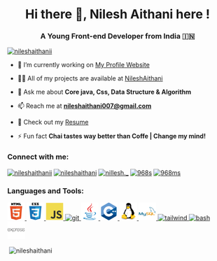 <h1 align="center">Hi there 👋, Nilesh Aithani here !</h1>
<h3 align="center">A Young Front-end Developer from India 🇮🇳</h3>

<p align="left"> <a href="https://twitter.com/nileshaithanii" target="blank"><img src="https://img.shields.io/twitter/follow/nileshaithanii?logo=twitter&style=for-the-badge" alt="nileshaithanii" /></a> </p>

- 🔭 I’m currently working on [My Profile Website](https://github.com/NileshAithani/Portfolio-Website)

- 👨‍💻 All of my projects are available at [NileshAithani](https://github.com/NileshAithani)

- 💬 Ask me about **Core java, Css, Data Structure & Algorithm**

- 📫 Reach me at **nileshaithani007@gmail.com**

- 📄 Check out my [Resume](https://drive.google.com/file/d/10P8yDp7h1ieHtDkGXZzxY0X1Bea3ZOKj/view?usp=sharing)

- ⚡ Fun fact **Chai tastes way better than Coffe | Change my mind!**

<h3 align="left">Connect with me:</h3>
<p align="left">
<a href="https://twitter.com/nileshaithanii" target="blank"><img align="center" src="https://raw.githubusercontent.com/rahuldkjain/github-profile-readme-generator/master/src/images/icons/Social/twitter.svg" alt="nileshaithanii" height="30" width="40" /></a>
<a href="https://linkedin.com/in/nileshaithani" target="blank"><img align="center" src="https://raw.githubusercontent.com/rahuldkjain/github-profile-readme-generator/master/src/images/icons/Social/linked-in-alt.svg" alt="nileshaithani" height="30" width="40" /></a>
<a href="https://instagram.com/nillesh._" target="blank"><img align="center" src="https://raw.githubusercontent.com/rahuldkjain/github-profile-readme-generator/master/src/images/icons/Social/instagram.svg" alt="nillesh._" height="30" width="40" /></a>
<a href="https://www.leetcode.com/968s" target="blank"><img align="center" src="https://raw.githubusercontent.com/rahuldkjain/github-profile-readme-generator/master/src/images/icons/Social/leet-code.svg" alt="968s" height="30" width="40" /></a>
<a href="https://auth.geeksforgeeks.org/user/968ms" target="blank"><img align="center" src="https://raw.githubusercontent.com/rahuldkjain/github-profile-readme-generator/master/src/images/icons/Social/geeks-for-geeks.svg" alt="968ms" height="30" width="40" /></a>
</p>

<h3 align="left">Languages and Tools:</h3>
<p align="left"><a href="https://www.w3.org/html/" target="_blank" rel="noreferrer"> <img src="https://raw.githubusercontent.com/devicons/devicon/master/icons/html5/html5-original-wordmark.svg" alt="html5" width="40" height="40"/> </a> <a href="https://www.w3schools.com/css/" target="_blank" rel="noreferrer"> <img src="https://raw.githubusercontent.com/devicons/devicon/master/icons/css3/css3-original-wordmark.svg" alt="css3" width="40" height="40"/> </a>  <a href="https://developer.mozilla.org/en-US/docs/Web/JavaScript" target="_blank" rel="noreferrer"> <img src="https://raw.githubusercontent.com/devicons/devicon/master/icons/javascript/javascript-original.svg" alt="javascript" width="40" height="40"/> </a> <a href="https://git-scm.com/" target="_blank" rel="noreferrer"> <img src="https://www.vectorlogo.zone/logos/git-scm/git-scm-icon.svg" alt="git" width="40" height="40"/> </a>  <a href="https://www.java.com" target="_blank" rel="noreferrer"> <img src="https://raw.githubusercontent.com/devicons/devicon/master/icons/java/java-original.svg" alt="java" width="40" height="40"/> </a> <a href="https://www.w3schools.com/cpp/" target="_blank" rel="noreferrer"> <img src="https://raw.githubusercontent.com/devicons/devicon/master/icons/cplusplus/cplusplus-original.svg" alt="cplusplus" width="40" height="40"/> </a> <a href="https://www.linux.org/" target="_blank" rel="noreferrer"> <img src="https://raw.githubusercontent.com/devicons/devicon/master/icons/linux/linux-original.svg" alt="linux" width="40" height="40"/> </a> <a href="https://www.mysql.com/" target="_blank" rel="noreferrer"> <img src="https://raw.githubusercontent.com/devicons/devicon/master/icons/mysql/mysql-original-wordmark.svg" alt="mysql" width="40" height="40"/> </a> <a href="https://tailwindcss.com/" target="_blank" rel="noreferrer"> <img src="https://www.vectorlogo.zone/logos/tailwindcss/tailwindcss-icon.svg" alt="tailwind" width="40" height="40"/> </a><a href="https://www.gnu.org/software/bash/" target="_blank" rel="noreferrer"> <img src="https://www.vectorlogo.zone/logos/gnu_bash/gnu_bash-icon.svg" alt="bash" width="40" height="40"/> </a> <a href="https://expressjs.com" target="_blank" rel="noreferrer"> <img src="https://raw.githubusercontent.com/devicons/devicon/master/icons/express/express-original-wordmark.svg" alt="express" width="40" height="40"/> </a> </p>

<p>&nbsp;<img align="center" src="https://github-readme-stats.vercel.app/api?username=nileshaithani&show_icons=true&locale=en" alt="nileshaithani" /></p>
